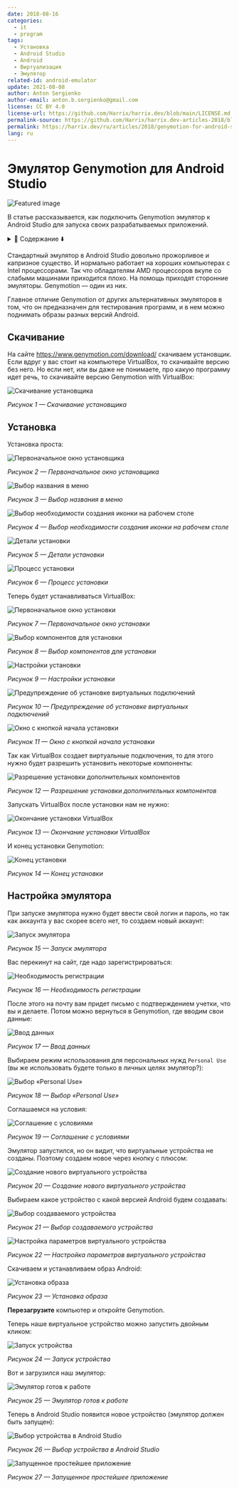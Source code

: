 ```yaml
---
date: 2018-08-16
categories:
  - it
  - program
tags:
  - Установка
  - Android Studio
  - Android
  - Виртуализация
  - Эмулятор
related-id: android-emulator
update: 2021-08-08
author: Anton Sergienko
author-email: anton.b.sergienko@gmail.com
license: CC BY 4.0
license-url: https://github.com/Harrix/harrix.dev/blob/main/LICENSE.md
permalink-source: https://github.com/Harrix/harrix.dev-articles-2018/blob/main/genymotion-for-android-studio/genymotion-for-android-studio.md
permalink: https://harrix.dev/ru/articles/2018/genymotion-for-android-studio/
lang: ru
---
```


# Эмулятор Genymotion для Android Studio

![Featured image](featured-image.svg)

В статье рассказывается, как подключить Genymotion эмулятор к Android Studio для запуска своих разрабатываемых приложений.

<details>
<summary>📖 Содержание ⬇️</summary>

## Содержание

- [Скачивание](#скачивание)
- [Установка](#установка)
- [Настройка эмулятора](#настройка-эмулятора)

</details>

Стандартный эмулятор в Android Studio довольно прожорливое и капризное существо. И нормально работает на хороших компьютерах с Intel процессорами. Так что обладателям AMD процессоров вкупе со слабыми машинами приходится плохо. На помощь приходят сторонние эмуляторы. Genymotion — один из них.

Главное отличие Genymotion от других альтернативных эмуляторов в том, что он предназначен для тестирования программ, и в нем можно поднимать образы разных версий Android.

## Скачивание

На сайте <https://www.genymotion.com/download/> скачиваем установщик. Если вдруг у вас стоит на компьютере VirtualBox, то скачивайте версию без него. Но если нет, или вы даже не понимаете, про какую программу идет речь, то скачивайте версию Genymotion with VirtualBox:

![Скачивание установщика](img/download.png)

_Рисунок 1 — Скачивание установщика_

## Установка

Установка проста:

![Первоначальное окно установщика](img/install_01.png)

_Рисунок 2 — Первоначальное окно установщика_

![Выбор названия в меню](img/install_02.png)

_Рисунок 3 — Выбор названия в меню_

![Выбор необходимости создания иконки на рабочем столе](img/install_03.png)

_Рисунок 4 — Выбор необходимости создания иконки на рабочем столе_

![Детали установки](img/install_04.png)

_Рисунок 5 — Детали установки_

![Процесс установки](img/install_05.png)

_Рисунок 6 — Процесс установки_

Теперь будет устанавливаться VirtualBox:

![Первоначальное окно установки](img/install_06.png)

_Рисунок 7 — Первоначальное окно установки_

![Выбор компонентов для установки](img/install_07.png)

_Рисунок 8 — Выбор компонентов для установки_

![Настройки установки](img/install_08.png)

_Рисунок 9 — Настройки установки_

![Предупреждение об установке виртуальных подключений](img/install_09.png)

_Рисунок 10 — Предупреждение об установке виртуальных подключений_

![Окно с кнопкой начала установки](img/install_10.png)

_Рисунок 11 — Окно с кнопкой начала установки_

Так как VirtualBox создает виртуальные подключения, то для этого нужно будет разрешить установить некоторые компоненты:

![Разрешение установки дополнительных компонентов](img/install_11.png)

_Рисунок 12 — Разрешение установки дополнительных компонентов_

Запускать VirtualBox после установки нам не нужно:

![Окончание установки VirtualBox](img/install_12.png)

_Рисунок 13 — Окончание установки VirtualBox_

И конец установки Genymotion:

![Конец установки](img/install_13.png)

_Рисунок 14 — Конец установки_

## Настройка эмулятора

При запуске эмулятора нужно будет ввести свой логин и пароль, но так как аккаунта у вас скорее всего нет, то создаем новый аккаунт:

![Запуск эмулятора](img/install_14.png)

_Рисунок 15 — Запуск эмулятора_

Вас перекинут на сайт, где надо зарегистрироваться:

![Необходимость регистрации](img/install_15.png)

_Рисунок 16 — Необходимость регистрации_

После этого на почту вам придет письмо с подтверждением учетки, что вы и делаете. Потом можно вернуться в Genymotion, где вводим свои данные:

![Ввод данных](img/install_16.png)

_Рисунок 17 — Ввод данных_

Выбираем режим использования для персональных нужд `Personal Use` (вы же использовать будете только в личных целях эмулятор?):

![Выбор «Personal Use»](img/install_17.png)

_Рисунок 18 — Выбор «Personal Use»_

Соглашаемся на условия:

![Соглашение с условиями](img/install_18.png)

_Рисунок 19 — Соглашение с условиями_

Эмулятор запустился, но он видит, что виртуальные устройства не созданы. Поэтому создаем новое через кнопку с плюсом:

![Создание нового виртуального устройства](img/install_19.png)

_Рисунок 20 — Создание нового виртуального устройства_

Выбираем какое устройство с какой версией Android будем создавать:

![Выбор создаваемого устройства](img/install_20.png)

_Рисунок 21 — Выбор создаваемого устройства_

![Настройка параметров виртуального устройства](img/install_21.png)

_Рисунок 22 — Настройка параметров виртуального устройства_

Скачиваем и устанавливаем образ Android:

![Установка образа](img/install_22.png)

_Рисунок 23 — Установка образа_

**Перезагрузите** компьютер и откройте Genymotion.

Теперь наше виртуальное устройство можно запустить двойным кликом:

![Запуск устройства](img/install_23.png)

_Рисунок 24 — Запуск устройства_

Вот и загрузился наш эмулятор:

![Эмулятор готов к работе](img/install_24.png)

_Рисунок 25 — Эмулятор готов к работе_

Теперь в Android Studio появится новое устройство (эмулятор должен быть запущен):

![Выбор устройства в Android Studio](img/run_01.png)

_Рисунок 26 — Выбор устройства в Android Studio_

![Запущенное простейшее приложение](img/run_02.png)

_Рисунок 27 — Запущенное простейшее приложение_
